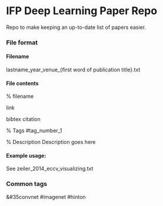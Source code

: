 IFP Deep Learning Paper Repo
============================
Repo to make keeping an up-to-date list of papers easier.

### File format
#### Filename
lastname_year_venue_{first word of publication title}.txt

#### File contents
% filename

link

bibtex citation

% Tags
#tag_number_1

% Description
Description goes here

#### Example usage:
See zeiler_2014_eccv_visualizing.txt

### Common tags
&#35convnet
#imagenet
#hinton
